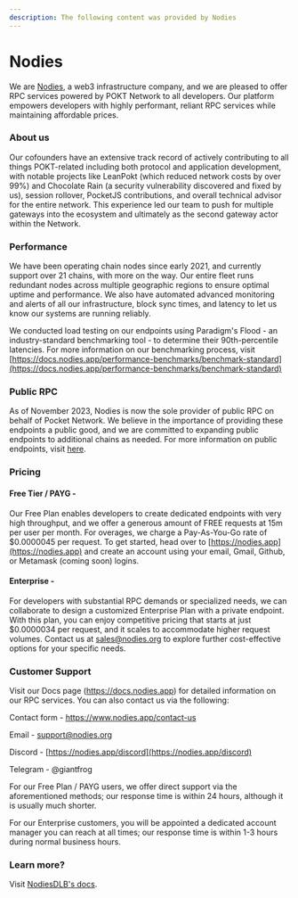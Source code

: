 ```yaml
---
description: The following content was provided by Nodies
---
```


# Nodies

We are [Nodies](https://nodies.app), a web3 infrastructure company, and we are pleased to offer RPC services powered by POKT Network to all developers. Our platform empowers developers with highly performant, reliant RPC services while maintaining affordable prices.

### About us

Our cofounders have an extensive track record of actively contributing to all things POKT-related including both protocol and application development, with notable projects like LeanPokt (which reduced network costs by over 99%) and Chocolate Rain (a security vulnerability discovered and fixed by us), session rollover, PocketJS contributions, and overall technical advisor for the entire network. This experience led our team to push for multiple gateways into the ecosystem and ultimately as the second gateway actor within the Network.

### Performance&#x20;

We have been operating chain nodes since early 2021, and currently support over 21 chains, with more on the way. Our entire fleet runs redundant nodes across multiple geographic regions to ensure optimal uptime and performance. We also have automated advanced monitoring and alerts of all our infrastructure, block sync times, and latency to let us know our systems are running reliably.

We conducted load testing on our endpoints using Paradigm's Flood - an industry-standard benchmarking tool - to determine their 90th-percentile latencies. For more information on our benchmarking process, visit [https://docs.nodies.app/performance-benchmarks/benchmark-standard](https://docs.nodies.app/performance-benchmarks/benchmark-standard)

### Public RPC

As of November 2023, Nodies is now the sole provider of public RPC on behalf of Pocket Network. We believe in the importance of providing these endpoints a public good, and we are committed to expanding public endpoints to additional chains as needed. For more information on public endpoints, visit [here](../public-endpoints.md).

### Pricing

#### Free Tier / PAYG -&#x20;

Our Free Plan enables developers to create dedicated endpoints with very high throughput, and we offer a generous amount of FREE requests at 15m per user per month. For overages, we charge a Pay-As-You-Go rate of $0.0000045 per request. To get started, head over to [https://nodies.app](https://nodies.app) and create an account using your email, Gmail, Github, or Metamask (coming soon) logins.&#x20;

#### Enterprise -

For developers with substantial RPC demands or specialized needs, we can collaborate to design a customized Enterprise Plan with a private endpoint. With this plan, you can enjoy competitive pricing that starts at just $0.0000034 per request, and it scales to accommodate higher request volumes. Contact us at [sales@nodies.org](mailto:sales@nodies.org) to explore further cost-effective options for your specific needs.

### Customer Support

Visit our Docs page (https://docs.nodies.app) for detailed information on our RPC services. You can also contact us via the following:

Contact form - https://www.nodies.app/contact-us

Email - [support@nodies.org](mailto:support@nodies.org)

Discord - [https://nodies.app/discord](https://nodies.app/discord)

Telegram - @giantfrog

For our Free Plan / PAYG users, we offer direct support via the aforementioned methods; our response time is within 24 hours, although it is usually much shorter.

For our Enterprise customers, you will be appointed a dedicated account manager you can reach at all times; our response time is within 1-3 hours during normal business hours.



### Learn more?&#x20;

Visit [NodiesDLB's docs](https://docs.nodies.app/).
